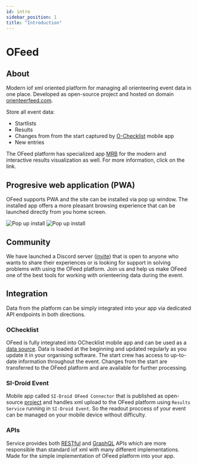 ```yaml
---
id: intro
sidebar_position: 1
title: "Introduction"
---
```

# OFeed
## About
Modern iof xml oriented platform for managing all orienteering event data in one place. Developed as open-source project and hosted on domain [orienteerfeed.com](https://orienteerfeed.com).

Store all event data:
- Startlists
- Results
- Changes from from the start captured by [O-Checklist](https://stigning.se/checklist/help_en.html) mobile app
- New entries

The OFeed platform has specialized app [MRB](/docs/tutorials/visualize-data.md#2-mrb) for the modern and interactive results visualization as well. For more information, click on the link.

## Progresive web application (PWA)
OFeed supports PWA and the site can be installed via pop up window. The installed app offers a more pleasant browsing experience that can be launched directly from you home screen.

![Pop up install](/img/ofeed_pwa_install_50proc.jpg)
![Pop up install](/img/ofeed_pwa_install_confirm_50proc.jpg)

## Community
We have launched a Discord server ([invite](https://discord.gg/QMvnurgKzU)) that is open to anyone who wants to share their experiences or is looking for support in solving problems with using the OFeed platform. Join us and help us make OFeed one of the best tools for working with orienteering data during the event.

## Integration
Data from the platform can be simply integrated into your app via dedicated API endpoints in both directions.

### OChecklist
OFeed is fully integrated into OChecklist mobile app and can be used as a [data source](/docs/tutorials/ochecklist.md). Data is loaded at the beginning and updated regularly as you update it in your organising software. The start crew has access to up-to-date information throughout the event. Changes from the start are transferred to the OFeed platform and are available for further processing.

### SI-Droid Event
Mobile app called `SI-Droid OFeed Connector` that is published as open-source [project](https://github.com/orienteerfeed/ofeed-sidroid-connector) and handles xml upload to the OFeed platform using `Results Service` running in `SI-Droid Event`. So the readout proccess of your event can be managed on your mobile device without difficulty.

### APIs
Service provides both [RESTful](https://api.orienteerfeed.com/api-docs/) and [GraphQL](https://api.orienteerfeed.com/graphql) APIs which are more responsible than standard iof xml with many different implementations. Made for the simple implementation of OFeed platform into your app.